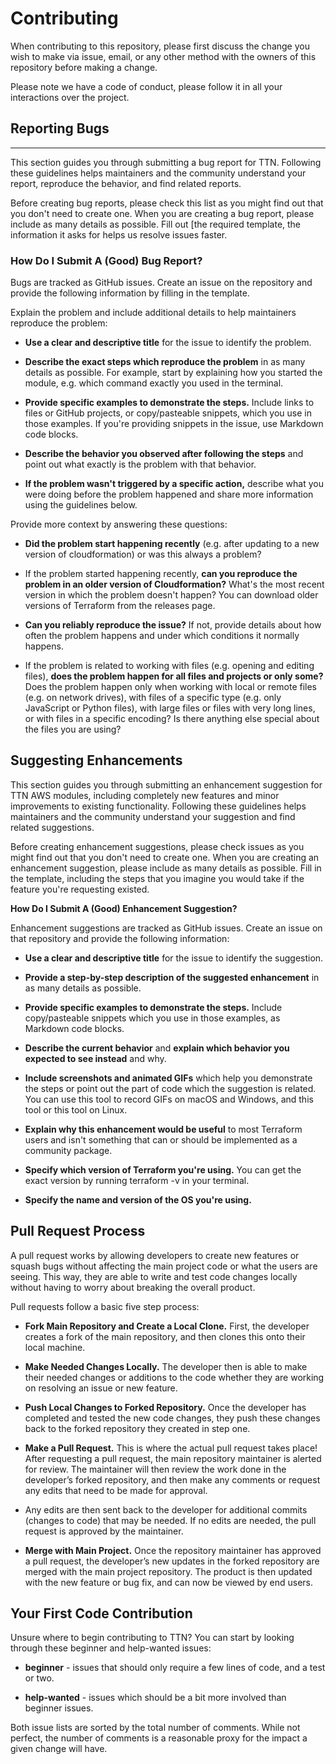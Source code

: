 # Contributing


When contributing to this repository, please first discuss the change you wish to make via issue, email, or any other method with the owners of this repository before making a change.

Please note we have a code of conduct, please follow it in all your interactions over the project.

## Reporting Bugs
***

This section guides you through submitting a bug report for TTN. Following these guidelines helps maintainers and the community understand your report, reproduce the behavior, and find related reports.

Before creating bug reports, please check this list as you might find out that you don't need to create one. When you are creating a bug report, please include as many details as possible. Fill out [the required template, the information it asks for helps us resolve issues faster.

### **How Do I Submit A (Good) Bug Report?**

Bugs are tracked as GitHub issues. Create an issue on the repository and provide the following information by filling in the template.

Explain the problem and include additional details to help maintainers reproduce the problem:

   + **Use a clear and descriptive title** for the issue to identify the problem.

   + **Describe the exact steps which reproduce the problem** in as many details as possible. For example, start by explaining how you started the module, e.g. which command exactly you used in the terminal.

   + **Provide specific examples to demonstrate the steps.** Include links to files or GitHub projects, or copy/pasteable snippets, which you use in those examples. If you're providing snippets in the issue, use Markdown code blocks.

   + **Describe the behavior you observed after following the steps** and point out what exactly is the problem with that behavior.

   + **If the problem wasn't triggered by a specific action,** describe what you were doing before the problem happened and share more information using the guidelines below.

Provide more context by answering these questions:   

  + **Did the problem start happening recently** (e.g. after updating to a new version of cloudformation) or was this always a problem?

   + If the problem started happening recently, **can you reproduce the problem in an older version of Cloudformation?** What's the most recent version in which the problem doesn't happen? You can download older versions of Terraform from the releases page.

   + **Can you reliably reproduce the issue?** If not, provide details about how often the problem happens and under which conditions it normally happens.

   + If the problem is related to working with files (e.g. opening and editing files), **does the problem happen for all files and projects or only some?** Does the problem happen only when working with local or remote files (e.g. on network drives), with files of a specific type (e.g. only JavaScript or Python files), with large files or files with very long lines, or with files in a specific encoding? Is there anything else special about the files you are using?

## Suggesting Enhancements

This section guides you through submitting an enhancement suggestion for TTN AWS modules, including completely new features and minor improvements to existing functionality. Following these guidelines helps maintainers and the community understand your suggestion and find related suggestions.

Before creating enhancement suggestions, please check issues as you might find out that you don't need to create one. When you are creating an enhancement suggestion, please include as many details as possible. Fill in the template, including the steps that you imagine you would take if the feature you're requesting existed.


**How Do I Submit A (Good) Enhancement Suggestion?**

Enhancement suggestions are tracked as GitHub issues. Create an issue on that repository and provide the following information:


   + **Use a clear and descriptive title** for the issue to identify the suggestion.

   + **Provide a step-by-step description of the suggested enhancement** in as many details as possible.

   + **Provide specific examples to demonstrate the steps.** Include copy/pasteable snippets which you use in those examples, as Markdown code blocks.

   + **Describe the current behavior** and **explain which behavior you expected to see instead** and why.

   + **Include screenshots and animated GIFs** which help you demonstrate the steps or point out the part of code which the suggestion is related. You can use this tool to record GIFs on macOS and Windows, and this tool or this tool on Linux.

   + **Explain why this enhancement would be useful** to most Terraform users and isn't something that can or should be implemented as a community package.

   + **Specify which version of Terraform you're using.** You can get the exact version by running terraform -v in your terminal.

   + **Specify the name and version of the OS you're using.**

## Pull Request Process

A pull request works by allowing developers to create new features or squash bugs without affecting the main project code or what the users are seeing. This way, they are able to write and test code changes locally without having to worry about breaking the overall product.

Pull requests follow a basic five step process:


   + **Fork Main Repository and Create a Local Clone.** First, the developer creates a fork of the main repository, and then clones this onto their local machine.

   + **Make Needed Changes Locally.** The developer then is able to make their needed changes or additions to the code whether they are working on resolving an issue or new feature.

   + **Push Local Changes to Forked Repository.** Once the developer has completed and tested the new code changes, they push these changes back to the forked repository they created in step one.
   
   + **Make a Pull Request.** This is where the actual pull request takes place! After requesting a pull request, the main repository maintainer is alerted for review. The maintainer will then review the work done in the developer’s forked repository, and then make any comments or request any edits that need to be made for approval.
   + Any edits are then sent back to the developer for additional commits (changes to code) that may be needed.
    If no edits are needed, the pull request is approved by the maintainer.

   + **Merge with Main Project.** Once the repository maintainer has approved a pull request, the developer’s new updates in the forked repository are merged with the main project repository. The product is then updated with the new feature or bug fix, and can now be viewed by end users.

## Your First Code Contribution

Unsure where to begin contributing to TTN? You can start by looking through these beginner and help-wanted issues:

   + **beginner** - issues that should only require a few lines of code, and a test or two.
   
   + **help-wanted** - issues which should be a bit more involved than beginner issues.

Both issue lists are sorted by the total number of comments. While not perfect, the number of comments is a reasonable proxy for the impact a given change will have.